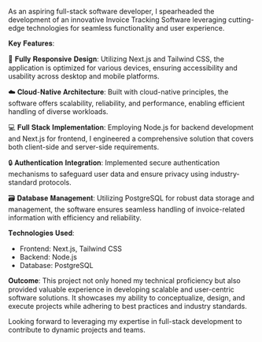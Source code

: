 As an aspiring full-stack software developer, I spearheaded the development of an innovative Invoice Tracking Software leveraging cutting-edge technologies for seamless functionality and user experience.

𝐊𝐞𝐲 𝐅𝐞𝐚𝐭𝐮𝐫𝐞𝐬:

📱 𝐅𝐮𝐥𝐥𝐲 𝐑𝐞𝐬𝐩𝐨𝐧𝐬𝐢𝐯𝐞 𝐃𝐞𝐬𝐢𝐠𝐧: Utilizing Next.js and Tailwind CSS, the application is optimized for various devices, ensuring accessibility and usability across desktop and mobile platforms.

☁️ 𝐂𝐥𝐨𝐮𝐝-𝐍𝐚𝐭𝐢𝐯𝐞 𝐀𝐫𝐜𝐡𝐢𝐭𝐞𝐜𝐭𝐮𝐫𝐞: Built with cloud-native principles, the software offers scalability, reliability, and performance, enabling efficient handling of diverse workloads.

💻 𝐅𝐮𝐥𝐥 𝐒𝐭𝐚𝐜𝐤 𝐈𝐦𝐩𝐥𝐞𝐦𝐞𝐧𝐭𝐚𝐭𝐢𝐨𝐧: Employing Node.js for backend development and Next.js for frontend, I engineered a comprehensive solution that covers both client-side and server-side requirements.

🔒 𝐀𝐮𝐭𝐡𝐞𝐧𝐭𝐢𝐜𝐚𝐭𝐢𝐨𝐧 𝐈𝐧𝐭𝐞𝐠𝐫𝐚𝐭𝐢𝐨𝐧: Implemented secure authentication mechanisms to safeguard user data and ensure privacy using industry-standard protocols.

🗃️ 𝐃𝐚𝐭𝐚𝐛𝐚𝐬𝐞 𝐌𝐚𝐧𝐚𝐠𝐞𝐦𝐞𝐧𝐭: Utilizing PostgreSQL for robust data storage and management, the software ensures seamless handling of invoice-related information with efficiency and reliability.

𝐓𝐞𝐜𝐡𝐧𝐨𝐥𝐨𝐠𝐢𝐞𝐬 𝐔𝐬𝐞𝐝:
- Frontend: Next.js, Tailwind CSS
- Backend: Node.js
- Database: PostgreSQL

𝐎𝐮𝐭𝐜𝐨𝐦𝐞:
This project not only honed my technical proficiency but also provided valuable experience in developing scalable and user-centric software solutions. It showcases my ability to conceptualize, design, and execute projects while adhering to best practices and industry standards.

Looking forward to leveraging my expertise in full-stack development to contribute to dynamic projects and teams.
